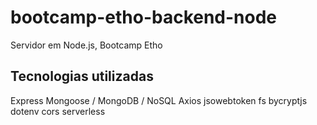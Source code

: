 # bootcamp-etho-backend-node
Servidor em Node.js, Bootcamp Etho

## Tecnologias utilizadas

Express
Mongoose / MongoDB / NoSQL
Axios
jsowebtoken
fs
bycryptjs
dotenv
cors
serverless
